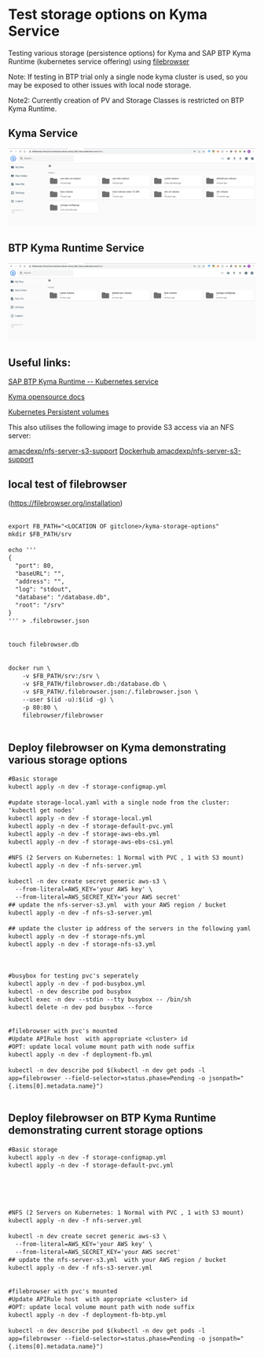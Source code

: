 # Test storage options on Kyma Service

Testing various storage (persistence options) for Kyma and SAP BTP Kyma Runtime (kubernetes service offering)  using 
[filebrowser](https://filebrowser.org/installation) 

Note: If testing in BTP trial only a single node kyma cluster is used, so you may be exposed to other issues with local node storage. 

Note2: Currently creation of PV and Storage Classes is restricted on BTP Kyma Runtime.


## Kyma Service
![alt text](https://github.com/amacdexp/kyma-storage-options/blob/main/srv/filebrowser_on_Kyma.png?raw=true)


## BTP Kyma Runtime Service
![alt text](https://github.com/amacdexp/kyma-storage-options/blob/main/srv/filebrowser_on_BTP_Kyma_Runtime.png?raw=true)




## Useful links:  

[SAP BTP Kyma Runtime -- Kubernetes service](https://discovery-center.cloud.sap/serviceCatalog/kyma-runtime?region=all) 

[Kyma opensource docs](https://kyma-project.io/) 

[Kubernetes Persistent volumes](https://kubernetes.io/docs/concepts/storage/persistent-volumes/) 

This also utilises the following image to provide S3 access via an NFS server: 

[amacdexp/nfs-server-s3-support](https://github.com/amacdexp/nfs-server-s3-support) 
[Dockerhub amacdexp/nfs-server-s3-support](https://hub.docker.com/repository/docker/amacdexp/nfs-server-s3-support)




## local test of filebrowser 
(https://filebrowser.org/installation) 

```

export FB_PATH="<LOCATION OF gitclone>/kyma-storage-options"
mkdir $FB_PATH/srv

echo ''' 
{
  "port": 80,
  "baseURL": "",
  "address": "",
  "log": "stdout",
  "database": "/database.db",
  "root": "/srv"
}
''' > .filebrowser.json


touch filebrowser.db


docker run \
    -v $FB_PATH/srv:/srv \
    -v $FB_PATH/filebrowser.db:/database.db \
    -v $FB_PATH/.filebrowser.json:/.filebrowser.json \
    --user $(id -u):$(id -g) \
    -p 80:80 \
    filebrowser/filebrowser


```


## Deploy filebrowser on Kyma demonstrating various storage options
```
#Basic storage
kubectl apply -n dev -f storage-configmap.yml

#update storage-local.yaml with a single node from the cluster: 'kubectl get nodes'
kubectl apply -n dev -f storage-local.yml
kubectl apply -n dev -f storage-default-pvc.yml
kubectl apply -n dev -f storage-aws-ebs.yml
kubectl apply -n dev -f storage-aws-ebs-csi.yml

#NFS (2 Servers on Kubernetes: 1 Normal with PVC , 1 with S3 mount)
kubectl apply -n dev -f nfs-server.yml

kubectl -n dev create secret generic aws-s3 \
  --from-literal=AWS_KEY='your AWS key' \
  --from-literal=AWS_SECRET_KEY='your AWS secret'
## update the nfs-server-s3.yml  with your AWS region / bucket
kubectl apply -n dev -f nfs-s3-server.yml

## update the cluster ip address of the servers in the following yaml
kubectl apply -n dev -f storage-nfs.yml
kubectl apply -n dev -f storage-nfs-s3.yml



#busybox for testing pvc's seperately
kubectl apply -n dev -f pod-busybox.yml
kubectl -n dev describe pod busybox
kubectl exec -n dev --stdin --tty busybox -- /bin/sh
kubectl delete -n dev pod busybox --force


#filebrowser with pvc's mounted 
#Update APIRule host  with appropriate <cluster> id 
#OPT: update local volume mount path with node suffix
kubectl apply -n dev -f deployment-fb.yml

kubectl -n dev describe pod $(kubectl -n dev get pods -l app=filebrowser --field-selector=status.phase=Pending -o jsonpath="{.items[0].metadata.name}")


```

## Deploy filebrowser on BTP Kyma Runtime demonstrating current storage options
```
#Basic storage
kubectl apply -n dev -f storage-configmap.yml
kubectl apply -n dev -f storage-default-pvc.yml





#NFS (2 Servers on Kubernetes: 1 Normal with PVC , 1 with S3 mount)
kubectl apply -n dev -f nfs-server.yml

kubectl -n dev create secret generic aws-s3 \
  --from-literal=AWS_KEY='your AWS key' \
  --from-literal=AWS_SECRET_KEY='your AWS secret'
## update the nfs-server-s3.yml  with your AWS region / bucket
kubectl apply -n dev -f nfs-s3-server.yml


#filebrowser with pvc's mounted 
#Update APIRule host  with appropriate <cluster> id 
#OPT: update local volume mount path with node suffix
kubectl apply -n dev -f deployment-fb-btp.yml

kubectl -n dev describe pod $(kubectl -n dev get pods -l app=filebrowser --field-selector=status.phase=Pending -o jsonpath="{.items[0].metadata.name}")

```
